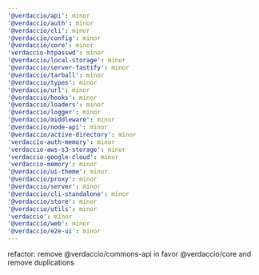 ```yaml
---
'@verdaccio/api': minor
'@verdaccio/auth': minor
'@verdaccio/cli': minor
'@verdaccio/config': minor
'@verdaccio/core': minor
'verdaccio-htpasswd': minor
'@verdaccio/local-storage': minor
'@verdaccio/server-fastify': minor
'@verdaccio/tarball': minor
'@verdaccio/types': minor
'@verdaccio/url': minor
'@verdaccio/hooks': minor
'@verdaccio/loaders': minor
'@verdaccio/logger': minor
'@verdaccio/middleware': minor
'@verdaccio/node-api': minor
'@verdaccio/active-directory': minor
'verdaccio-auth-memory': minor
'verdaccio-aws-s3-storage': minor
'verdaccio-google-cloud': minor
'verdaccio-memory': minor
'@verdaccio/ui-theme': minor
'@verdaccio/proxy': minor
'@verdaccio/server': minor
'@verdaccio/cli-standalone': minor
'@verdaccio/store': minor
'@verdaccio/utils': minor
'verdaccio': minor
'@verdaccio/web': minor
'@verdaccio/e2e-ui': minor
---
```


refactor: remove @verdaccio/commons-api in favor @verdaccio/core and remove duplications
